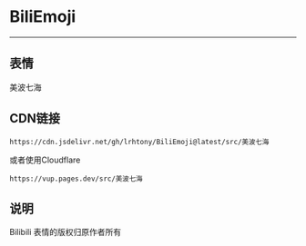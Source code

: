 # BiliEmoji
---
## 表情
美波七海
## CDN链接
```
https://cdn.jsdelivr.net/gh/lrhtony/BiliEmoji@latest/src/美波七海
```
或者使用Cloudflare
```
https://vup.pages.dev/src/美波七海
```
## 说明
Bilibili 表情的版权归原作者所有
